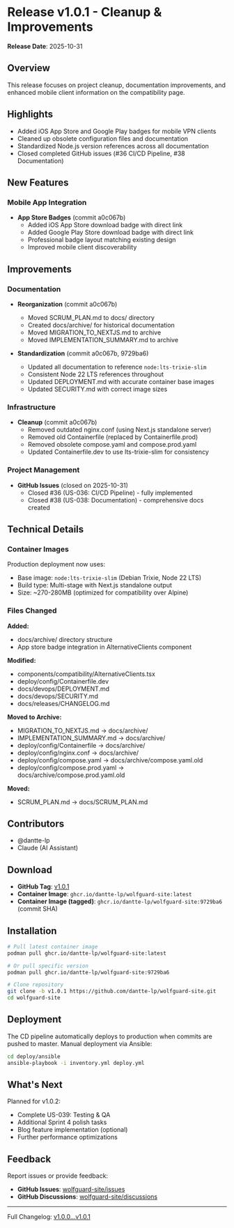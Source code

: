 # Release v1.0.1 - Cleanup & Improvements

**Release Date**: 2025-10-31

## Overview

This release focuses on project cleanup, documentation improvements, and enhanced mobile client information on the compatibility page.

## Highlights

- Added iOS App Store and Google Play badges for mobile VPN clients
- Cleaned up obsolete configuration files and documentation
- Standardized Node.js version references across all documentation
- Closed completed GitHub issues (#36 CI/CD Pipeline, #38 Documentation)

## New Features

### Mobile App Integration

- **App Store Badges** (commit a0c067b)
  - Added iOS App Store download badge with direct link
  - Added Google Play Store download badge with direct link
  - Professional badge layout matching existing design
  - Improved mobile client discoverability

## Improvements

### Documentation

- **Reorganization** (commit a0c067b)
  - Moved SCRUM_PLAN.md to docs/ directory
  - Created docs/archive/ for historical documentation
  - Moved MIGRATION_TO_NEXTJS.md to archive
  - Moved IMPLEMENTATION_SUMMARY.md to archive

- **Standardization** (commit a0c067b, 9729ba6)
  - Updated all documentation to reference `node:lts-trixie-slim`
  - Consistent Node 22 LTS references throughout
  - Updated DEPLOYMENT.md with accurate container base images
  - Updated SECURITY.md with correct image sizes

### Infrastructure

- **Cleanup** (commit a0c067b)
  - Removed outdated nginx.conf (using Next.js standalone server)
  - Removed old Containerfile (replaced by Containerfile.prod)
  - Removed obsolete compose.yaml and compose.prod.yaml
  - Updated Containerfile.dev to use lts-trixie-slim for consistency

### Project Management

- **GitHub Issues** (closed on 2025-10-31)
  - Closed #36 (US-036: CI/CD Pipeline) - fully implemented
  - Closed #38 (US-038: Documentation) - comprehensive docs created

## Technical Details

### Container Images

Production deployment now uses:

- Base image: `node:lts-trixie-slim` (Debian Trixie, Node 22 LTS)
- Build type: Multi-stage with Next.js standalone output
- Size: ~270-280MB (optimized for compatibility over Alpine)

### Files Changed

**Added:**

- docs/archive/ directory structure
- App store badge integration in AlternativeClients component

**Modified:**

- components/compatibility/AlternativeClients.tsx
- deploy/config/Containerfile.dev
- docs/devops/DEPLOYMENT.md
- docs/devops/SECURITY.md
- docs/releases/CHANGELOG.md

**Moved to Archive:**

- MIGRATION_TO_NEXTJS.md → docs/archive/
- IMPLEMENTATION_SUMMARY.md → docs/archive/
- deploy/config/Containerfile → docs/archive/
- deploy/config/nginx.conf → docs/archive/
- deploy/config/compose.yaml → docs/archive/compose.yaml.old
- deploy/config/compose.prod.yaml → docs/archive/compose.prod.yaml.old

**Moved:**

- SCRUM_PLAN.md → docs/SCRUM_PLAN.md

## Contributors

- @dantte-lp
- Claude (AI Assistant)

## Download

- **GitHub Tag**: [v1.0.1](https://github.com/dantte-lp/wolfguard-site/releases/tag/v1.0.1)
- **Container Image**: `ghcr.io/dantte-lp/wolfguard-site:latest`
- **Container Image (tagged)**: `ghcr.io/dantte-lp/wolfguard-site:9729ba6` (commit SHA)

## Installation

```bash
# Pull latest container image
podman pull ghcr.io/dantte-lp/wolfguard-site:latest

# Or pull specific version
podman pull ghcr.io/dantte-lp/wolfguard-site:9729ba6

# Clone repository
git clone -b v1.0.1 https://github.com/dantte-lp/wolfguard-site.git
cd wolfguard-site
```

## Deployment

The CD pipeline automatically deploys to production when commits are pushed to master. Manual deployment via Ansible:

```bash
cd deploy/ansible
ansible-playbook -i inventory.yml deploy.yml
```

## What's Next

Planned for v1.0.2:

- Complete US-039: Testing & QA
- Additional Sprint 4 polish tasks
- Blog feature implementation (optional)
- Further performance optimizations

## Feedback

Report issues or provide feedback:

- **GitHub Issues**: [wolfguard-site/issues](https://github.com/dantte-lp/wolfguard-site/issues)
- **GitHub Discussions**: [wolfguard-site/discussions](https://github.com/dantte-lp/wolfguard-site/discussions)

---

Full Changelog: [v1.0.0...v1.0.1](https://github.com/dantte-lp/wolfguard-site/compare/v1.0.0...v1.0.1)
